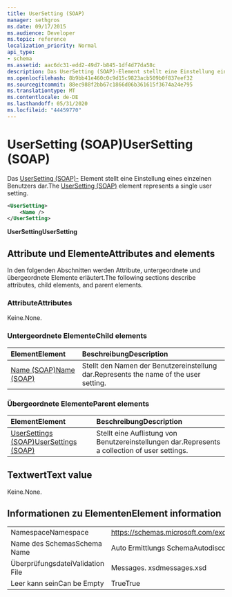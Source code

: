 ```yaml
---
title: UserSetting (SOAP)
manager: sethgros
ms.date: 09/17/2015
ms.audience: Developer
ms.topic: reference
localization_priority: Normal
api_type:
- schema
ms.assetid: aac6dc31-edd2-49d7-b845-1df4d77da58c
description: Das UserSetting (SOAP)-Element stellt eine Einstellung eines einzelnen Benutzers dar.
ms.openlocfilehash: 8b9bb41e460c0c9d15c9823acb509b0f837eef32
ms.sourcegitcommit: 88ec988f2bb67c1866d06b361615f3674a24e795
ms.translationtype: MT
ms.contentlocale: de-DE
ms.lasthandoff: 05/31/2020
ms.locfileid: "44459770"
---
```

# <a name="usersetting-soap"></a><span data-ttu-id="24597-103">UserSetting (SOAP)</span><span class="sxs-lookup"><span data-stu-id="24597-103">UserSetting (SOAP)</span></span>

<span data-ttu-id="24597-104">Das [UserSetting (SOAP)-](usersetting-soap.md) Element stellt eine Einstellung eines einzelnen Benutzers dar.</span><span class="sxs-lookup"><span data-stu-id="24597-104">The [UserSetting (SOAP)](usersetting-soap.md) element represents a single user setting.</span></span> 
  
```XML
<UserSetting>
    <Name />
</UserSetting>
```

 <span data-ttu-id="24597-105">**UserSetting**</span><span class="sxs-lookup"><span data-stu-id="24597-105">**UserSetting**</span></span>
## <a name="attributes-and-elements"></a><span data-ttu-id="24597-106">Attribute und Elemente</span><span class="sxs-lookup"><span data-stu-id="24597-106">Attributes and elements</span></span>

<span data-ttu-id="24597-107">In den folgenden Abschnitten werden Attribute, untergeordnete und übergeordnete Elemente erläutert.</span><span class="sxs-lookup"><span data-stu-id="24597-107">The following sections describe attributes, child elements, and parent elements.</span></span>
  
### <a name="attributes"></a><span data-ttu-id="24597-108">Attribute</span><span class="sxs-lookup"><span data-stu-id="24597-108">Attributes</span></span>

<span data-ttu-id="24597-109">Keine.</span><span class="sxs-lookup"><span data-stu-id="24597-109">None.</span></span>
  
### <a name="child-elements"></a><span data-ttu-id="24597-110">Untergeordnete Elemente</span><span class="sxs-lookup"><span data-stu-id="24597-110">Child elements</span></span>

|<span data-ttu-id="24597-111">**Element**</span><span class="sxs-lookup"><span data-stu-id="24597-111">**Element**</span></span>|<span data-ttu-id="24597-112">**Beschreibung**</span><span class="sxs-lookup"><span data-stu-id="24597-112">**Description**</span></span>|
|:-----|:-----|
|[<span data-ttu-id="24597-113">Name (SOAP)</span><span class="sxs-lookup"><span data-stu-id="24597-113">Name (SOAP)</span></span>](name-soap.md) <br/> |<span data-ttu-id="24597-114">Stellt den Namen der Benutzereinstellung dar.</span><span class="sxs-lookup"><span data-stu-id="24597-114">Represents the name of the user setting.</span></span>  <br/> |
   
### <a name="parent-elements"></a><span data-ttu-id="24597-115">Übergeordnete Elemente</span><span class="sxs-lookup"><span data-stu-id="24597-115">Parent elements</span></span>

|<span data-ttu-id="24597-116">**Element**</span><span class="sxs-lookup"><span data-stu-id="24597-116">**Element**</span></span>|<span data-ttu-id="24597-117">**Beschreibung**</span><span class="sxs-lookup"><span data-stu-id="24597-117">**Description**</span></span>|
|:-----|:-----|
|[<span data-ttu-id="24597-118">UserSettings (SOAP)</span><span class="sxs-lookup"><span data-stu-id="24597-118">UserSettings (SOAP)</span></span>](usersettings-soap.md) <br/> |<span data-ttu-id="24597-119">Stellt eine Auflistung von Benutzereinstellungen dar.</span><span class="sxs-lookup"><span data-stu-id="24597-119">Represents a collection of user settings.</span></span>  <br/> |
   
## <a name="text-value"></a><span data-ttu-id="24597-120">Textwert</span><span class="sxs-lookup"><span data-stu-id="24597-120">Text value</span></span>

<span data-ttu-id="24597-121">Keine.</span><span class="sxs-lookup"><span data-stu-id="24597-121">None.</span></span>
  
## <a name="element-information"></a><span data-ttu-id="24597-122">Informationen zu Elementen</span><span class="sxs-lookup"><span data-stu-id="24597-122">Element information</span></span>

|||
|:-----|:-----|
|<span data-ttu-id="24597-123">Namespace</span><span class="sxs-lookup"><span data-stu-id="24597-123">Namespace</span></span>  <br/> |https://schemas.microsoft.com/exchange/2010/Autodiscover  <br/> |
|<span data-ttu-id="24597-124">Name des Schemas</span><span class="sxs-lookup"><span data-stu-id="24597-124">Schema Name</span></span>  <br/> |<span data-ttu-id="24597-125">Auto Ermittlungs Schema</span><span class="sxs-lookup"><span data-stu-id="24597-125">Autodiscover schema</span></span>  <br/> |
|<span data-ttu-id="24597-126">Überprüfungsdatei</span><span class="sxs-lookup"><span data-stu-id="24597-126">Validation File</span></span>  <br/> |<span data-ttu-id="24597-127">Messages. xsd</span><span class="sxs-lookup"><span data-stu-id="24597-127">messages.xsd</span></span>  <br/> |
|<span data-ttu-id="24597-128">Leer kann sein</span><span class="sxs-lookup"><span data-stu-id="24597-128">Can be Empty</span></span>  <br/> |<span data-ttu-id="24597-129">True</span><span class="sxs-lookup"><span data-stu-id="24597-129">True</span></span>  <br/> |
   

